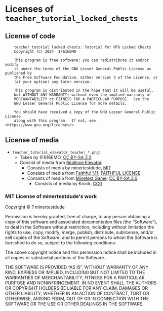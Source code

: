 # Licenses of `teacher_tutorial_locked_chests`

## License of code

        teacher_tutorial_locked_chests: Tutorial for MTG Locked Chests
        Copyright (C) 2024  1F616EMO

        This program is free software: you can redistribute it and/or modify
        it under the terms of the GNU Lesser General Public License as published by
        the Free Software Foundation, either version 3 of the License, or
        (at your option) any later version.

        This program is distributed in the hope that it will be useful,
        but WITHOUT ANY WARRANTY; without even the implied warranty of
        MERCHANTABILITY or FITNESS FOR A PARTICULAR PURPOSE.  See the
        GNU Lesser General Public License for more details.

        You should have received a copy of the GNU Lesser General Public License
        along with this program.  If not, see <https://www.gnu.org/licenses/>.

## License of media

* `teacher_tutorial_elevator_teacher_*.png`:
  * Taken by 1F616EMO, [CC BY-SA 3.0][CCBYSA3]
  * Consist of media from [Realtime Elevator](https://content.minetest.net/packages/shacknetisp/elevator/)
    * Consists of media by minertestdude, [MIT](#mit-license-of-minertestdudes-work)
    * Consists of media from [Faithful 1.11](https://faithfulpack.net/), [FAITHFUL LICENSE][FAITHFUL]
    * Consists of media from [Minetest Game](https://content.minetest.net/packages/Minetest/minetest_game/), [CC BY-SA 3.0][CCBYSA3]
      * Consists of media by Krock, [CC0][CC0]

### MIT License of minertestdude's work

Copyright © ? minertestdude

Permission is hereby granted, free of charge, to any person obtaining a copy of this software and associated documentation files (the “Software”), to deal in the Software without restriction, including without limitation the rights to use, copy, modify, merge, publish, distribute, sublicense, and/or sell copies of the Software, and to permit persons to whom the Software is furnished to do so, subject to the following conditions:

The above copyright notice and this permission notice shall be included in all copies or substantial portions of the Software.

THE SOFTWARE IS PROVIDED “AS IS”, WITHOUT WARRANTY OF ANY KIND, EXPRESS OR IMPLIED, INCLUDING BUT NOT LIMITED TO THE WARRANTIES OF MERCHANTABILITY, FITNESS FOR A PARTICULAR PURPOSE AND NONINFRINGEMENT. IN NO EVENT SHALL THE AUTHORS OR COPYRIGHT HOLDERS BE LIABLE FOR ANY CLAIM, DAMAGES OR OTHER LIABILITY, WHETHER IN AN ACTION OF CONTRACT, TORT OR OTHERWISE, ARISING FROM, OUT OF OR IN CONNECTION WITH THE SOFTWARE OR THE USE OR OTHER DEALINGS IN THE SOFTWARE.

[CCBYSA3]: http://creativecommons.org/licenses/by-sa/3.0/
[CC0]: https://creativecommons.org/publicdomain/zero/1.0/
[FAITHFUL]: https://github.com/Faithful-Resource-Pack/Faithful-Java-64x/blob/1.11.2/LICENSE.txt
